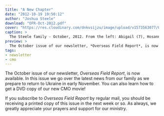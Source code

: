 ```yaml
---
title: "A New Chapter"
date: "2012-10-19 19:50:12"
author: "Joshua Steele"
download: "OFR-Oct-2012.pdf"
cover: "https://res.cloudinary.com/dnkvsijzu/image/upload/v1573563077/OFReport/2012-10-19-new-chapter/IMG_5706-12-6_eqpqz9.jpg"
caption: >
  The Steele family - October, 2012. From the left: Abigail (7), Hosanna (23 months), Joshua (like 400 months), Kelsie (forever 21), Rebekah (almost 5).
preview: >
  The October issue of our newsletter, *Overseas Field Report*, is now available. In this issue we go over the latest news from our family as we prepare to return to Ukraine in early November. You can also learn how to get a DVD copy of our new CMO movie!
tags:
- newsletter
- cmo
---
```


The October issue of our newsletter, *Overseas Field Report*, is now available. In this issue we go over the latest news from our family as we prepare to return to Ukraine in early November. You can also learn how to get a DVD copy of our new CMO movie!

If you subscribe to *Overseas Field Report* by regular mail, you should be receiving a printed copy of this issue in the next week or so. As always, we greatly appreciate your prayers and support for our ministry.
